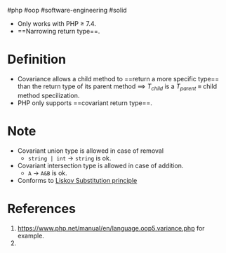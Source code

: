 #php #oop #software-engineering #solid

- Only works with PHP $\geq$ 7.4.
- ==Narrowing return type==.
# Definition
- Covariance allows a child method to ==return a more specific type== than the return type of its parent method $\implies$ $T_{child}$ is a $T_{parent}$ $\equiv$ child method specilization.
- PHP only supports ==covariant return type==.
# Note
- Covariant union type is allowed in case of removal
	- `string | int` $\rightarrow$ `string` is ok.
- Covariant intersection type is allowed in case of addition.
	- `A` $\rightarrow$ `A&B` is ok.
- Conforms to [Liskov Substitution principle](SOLID.md#Liskov%20Substitution%20principle)
# References
1. https://www.php.net/manual/en/language.oop5.variance.php for example.
2. 
